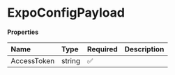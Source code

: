 # ExpoConfigPayload

**Properties**

| Name        | Type   | Required | Description |
| :---------- | :----- | :------- | :---------- |
| AccessToken | string | ✅       |             |
